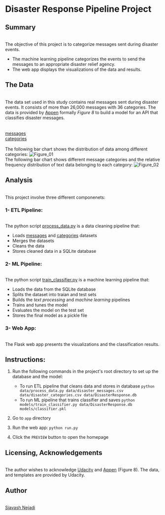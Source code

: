 # Disaster Response Pipeline Project

## Summary
<br> The objective of this project is to categorize messages sent during disaster events.
  - The machine learning pipeline categorizes the events to send the messages to an appropriate disaster relief agency.
  - The web app displays the visualizations of the data and results.

## The Data
<br> The data set used in this study contains real messages sent during disaster events. It consists of more than 26,000 messages with 36 categories. The data is provided by [Appen](https://appen.com/) formally <i>Figure 8</i> to build a model for an API that classifies disaster messages.  
<br>
<br> [messages](https://github.com/snejadi/Disaster-response/blob/e742fb0e32729cf6b2a5417f5937afc5bbd14a8c/data/disaster_messages.csv)
<br> [categories](https://github.com/snejadi/Disaster-response/blob/e742fb0e32729cf6b2a5417f5937afc5bbd14a8c/data/disaster_categories.csv)
<br> 
<br> The following bar chart shows the distribution of data among different categories:
![Figure_01]()
<br> The following bar chart shows different message categories and the relative frequency distribution of text data belonging to each category:
![Figure_02]()

## Analysis
<br> This project involve three different componenets:

### 1- ETL Pipeline:
<br> The python script [process_data.py](https://github.com/snejadi/Disaster-response/blob/e742fb0e32729cf6b2a5417f5937afc5bbd14a8c/data/process_data.py) is a data cleaning pipeline that:
  - Loads [messages](https://github.com/snejadi/Disaster-response/blob/e742fb0e32729cf6b2a5417f5937afc5bbd14a8c/data/disaster_messages.csv) and [categories](https://github.com/snejadi/Disaster-response/blob/e742fb0e32729cf6b2a5417f5937afc5bbd14a8c/data/disaster_categories.csv) datasets
  - Merges the datasets
  - Cleans the data
  - Stores cleaned data in a SQLite database

### 2- ML Pipeline:
<br> The python script [train_classifier.py](https://github.com/snejadi/Disaster-response/blob/e742fb0e32729cf6b2a5417f5937afc5bbd14a8c/models/train_classifier.py) is a machine learning pipeline that:
  - Loads the data from the SQLite database
  - Splits the dataset into traian and test sets
  - Builds the <i>text processing</i> and <i>machine learning</i> pipelines
  - Trains and tunes the model
  - Evaluates the model on the test set
  - Stores the final model as a pickle file

### 3- Web App:
<br> The Flask web app presents the visualizations and the classification results.

## Instructions:
1. Run the following commands in the project's root directory to set up the database and the model:

    - To run ETL pipeline that cleans data and stores in database
        `python data/process_data.py data/disaster_messages.csv data/disaster_categories.csv data/DisasterResponse.db`
    - To run ML pipeline that trains classifier and saves
        `python models/train_classifier.py data/DisasterResponse.db models/classifier.pkl`

2. Go to `app` directory

3. Run the web app: `python run.py`

4. Click the `PREVIEW` button to open the homepage

## Licensing, Acknowledgements
<br> The author wishes to acknowledge [Udacity](https://www.udacity.com/) and [Appen](https://appen.com/) (Figure 8). The data, and templates are provided by Udacity.

## Author
<br>[Siavash Nejadi](https://github.com/snejadi/)